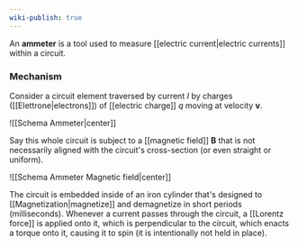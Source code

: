 ```yaml
---
wiki-publish: true
---
```

An **ammeter** is a tool used to measure [[electric current|electric currents]] within a circuit.
### Mechanism
Consider a circuit element traversed by current $I$ by charges ([[Elettrone|electrons]]) of [[electric charge]] $q$ moving at velocity $\mathbf{v}$.

![[Schema Ammeter|center]]

Say this whole circuit is subject to a [[magnetic field]] $\mathbf{B}$ that is not necessarily aligned with the circuit's cross-section (or even straight or uniform).

![[Schema Ammeter Magnetic field|center]]

The circuit is embedded inside of an iron cylinder that's designed to [[Magnetization|magnetize]] and demagnetize in short periods (milliseconds). Whenever a current passes through the circuit, a [[Lorentz force]] is applied onto it, which is perpendicular to the circuit, which enacts a torque onto it, causing it to spin (it is intentionally not held in place).